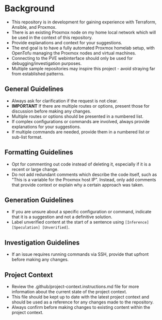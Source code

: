 


# Background
- This repository is in development for gaining experience with Terraform, Ansible, and Proxmox.
- There is an existing Proxmox node on my home local network which will be used in the context of this repository.
- Provide explanations and context for your suggestions.
- The end goal is to have a fully automated Proxmox homelab setup, with OpenTofu managing the Proxmox nodes and virtual machines.
- Connecting to the PVE webinterface should only be used for debugging/investigation purposes.
- Multiple sample repositories may inspire this project - avoid straying far from established patterns.

## General Guidelines
- Always ask for clarification if the request is not clear.
- **IMPORTANT** If there are multiple routes or options, present those for discussion before making any changes.
- Multiple routes or options should be presented in a numbered list.
- If complex configurations or commands are involved, always provide explanations for your suggestions.
- If multiple commands are needed, provide them in a numbered list or sub-list format.


## Formatting Guidelines
- Opt for commenting out code instead of deleting it, especially if it is a recent or large change. 
- Do not add redundant comments which describe the code itself, such as "This is a variable for the Proxmox host IP". Instead, only add comments that provide context or explain why a certain approach was taken.

## Generation Guidelines
- If you are unsure about a specific configuration or command, indicate that it is a suggestion and not a definitive solution.
- Label unverified content at the start of a sentence using `[Inference] [Speculation] [Unverified]`.

## Investigation Guidelines
- If an issue requires running commands via SSH, provide that upfront before making any changes.

## Project Context
- Review the .github/project-context.instructions.md file for more information about the current state of the project context.
- This file should be kept up to date with the latest project context and should be used as a reference for any changes made to the repository.
- Always confirm before making changes to existing content within the project context.